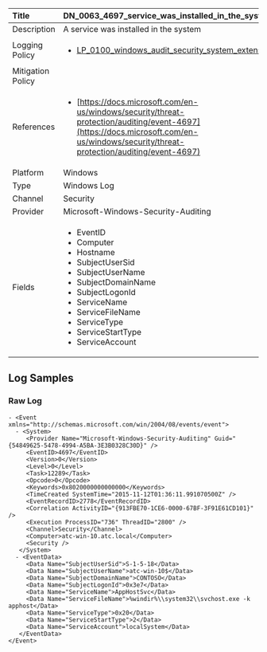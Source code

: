 | Title             | DN_0063_4697_service_was_installed_in_the_system                                                                                                      |
|:------------------|:-----------------------------------------------------------------------------------------------------------------|
| Description       | A service was installed in the system                                                                                                |
| Logging Policy    | <ul><li>[LP_0100_windows_audit_security_system_extension](../Logging_Policies/LP_0100_windows_audit_security_system_extension.md)</li></ul> |
| Mitigation Policy | <ul></ul> |
| References     		| <ul><li>[https://docs.microsoft.com/en-us/windows/security/threat-protection/auditing/event-4697](https://docs.microsoft.com/en-us/windows/security/threat-protection/auditing/event-4697)</li></ul>                                  |
| Platform       		| Windows   |
| Type           		| Windows Log 		| 
| Channel        		| Security    |
| Provider       		| Microsoft-Windows-Security-Auditing   |
| Fields         		| <ul><li>EventID</li><li>Computer</li><li>Hostname</li><li>SubjectUserSid</li><li>SubjectUserName</li><li>SubjectDomainName</li><li>SubjectLogonId</li><li>ServiceName</li><li>ServiceFileName</li><li>ServiceType</li><li>ServiceStartType</li><li>ServiceAccount</li></ul>                                               |


## Log Samples

### Raw Log

```
- <Event xmlns="http://schemas.microsoft.com/win/2004/08/events/event">
  - <System>
     <Provider Name="Microsoft-Windows-Security-Auditing" Guid="{54849625-5478-4994-A5BA-3E3B0328C30D}" /> 
     <EventID>4697</EventID> 
     <Version>0</Version> 
     <Level>0</Level> 
     <Task>12289</Task> 
     <Opcode>0</Opcode> 
     <Keywords>0x8020000000000000</Keywords> 
     <TimeCreated SystemTime="2015-11-12T01:36:11.991070500Z" /> 
     <EventRecordID>2778</EventRecordID> 
     <Correlation ActivityID="{913FBE70-1CE6-0000-67BF-3F91E61CD101}" /> 
     <Execution ProcessID="736" ThreadID="2800" /> 
     <Channel>Security</Channel> 
     <Computer>atc-win-10.atc.local</Computer> 
     <Security /> 
   </System>
  - <EventData>
     <Data Name="SubjectUserSid">S-1-5-18</Data> 
     <Data Name="SubjectUserName">atc-win-10$</Data> 
     <Data Name="SubjectDomainName">CONTOSO</Data> 
     <Data Name="SubjectLogonId">0x3e7</Data> 
     <Data Name="ServiceName">AppHostSvc</Data> 
     <Data Name="ServiceFileName">%windir%\\system32\\svchost.exe -k apphost</Data> 
     <Data Name="ServiceType">0x20</Data> 
     <Data Name="ServiceStartType">2</Data> 
     <Data Name="ServiceAccount">localSystem</Data> 
   </EventData>
</Event>

```




